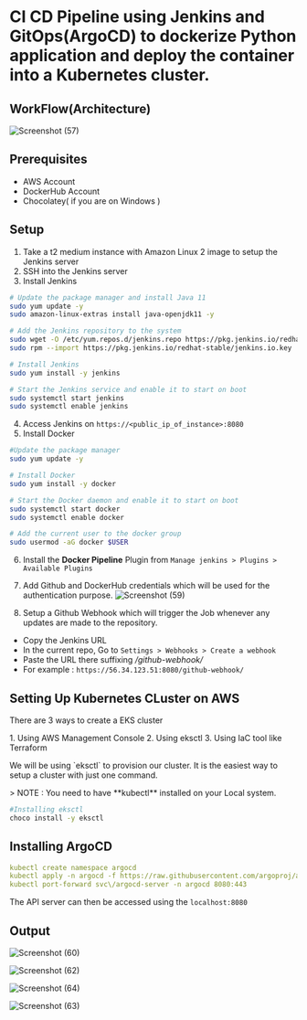 <h1>CI CD Pipeline using Jenkins and GitOps(ArgoCD) to dockerize Python application and deploy the container into a Kubernetes cluster.</h1>

<h2>WorkFlow(Architecture)</h2>

![Screenshot (57)](https://user-images.githubusercontent.com/88871793/210801745-312e6b79-691e-4065-86fd-281effd030ee.png)

<h2>Prerequisites</h2>

* AWS Account
* DockerHub Account
* Chocolatey( if you are on Windows )

<h2>Setup</h2>

1. Take a t2 medium instance with Amazon Linux 2 image to setup the Jenkins server
2. SSH into the Jenkins server
3. Install Jenkins 
```Bash
# Update the package manager and install Java 11
sudo yum update -y
sudo amazon-linux-extras install java-openjdk11 -y

# Add the Jenkins repository to the system
sudo wget -O /etc/yum.repos.d/jenkins.repo https://pkg.jenkins.io/redhat-stable/jenkins.repo
sudo rpm --import https://pkg.jenkins.io/redhat-stable/jenkins.io.key

# Install Jenkins
sudo yum install -y jenkins

# Start the Jenkins service and enable it to start on boot
sudo systemctl start jenkins
sudo systemctl enable jenkins
```
4. Access Jenkins on `https://<public_ip_of_instance>:8080`
5. Install Docker
```Bash
#Update the package manager
sudo yum update -y

# Install Docker
sudo yum install -y docker

# Start the Docker daemon and enable it to start on boot
sudo systemctl start docker
sudo systemctl enable docker

# Add the current user to the docker group
sudo usermod -aG docker $USER
```
6. Install the **Docker Pipeline** Plugin from `Manage jenkins > Plugins > Available Plugins`
7. Add Github and DockerHub credentials which will be used for the authentication purpose.
![Screenshot (59)](https://user-images.githubusercontent.com/88871793/210787897-9c7233ec-a740-4138-aae5-ca982bb8f1f1.png)

8. Setup a Github Webhook which will trigger the Job whenever any updates are made to the repository.
  * Copy the Jenkins URL
  * In the current repo, Go to `Settings > Webhooks > Create a webhook` 
  * Paste the URL there suffixing _/github-webhook/_
  * For example : `https://56.34.123.51:8080/github-webhook/`

<h2> Setting Up Kubernetes CLuster on AWS </h2>
<p>
There are 3 ways to create a EKS cluster
</p>
1. Using AWS Management Console
2. Using eksctl
3. Using IaC tool like Terraform
<p> We will be using `eksctl` to provision our cluster. It is the easiest way to setup a cluster with just one command. </p>
> NOTE : You need to have **kubectl** installed on your Local system.

```Bash
#Installing eksctl
choco install -y eksctl
```

<h2> Installing ArgoCD </h2>

```YAML
kubectl create namespace argocd
kubectl apply -n argocd -f https://raw.githubusercontent.com/argoproj/argo-cd/stable/manifests/install.yaml
kubectl port-forward svc\/argocd-server -n argocd 8080:443
```

The API server can then be accessed using the `localhost:8080`

<h2> Output </h2>

![Screenshot (60)](https://user-images.githubusercontent.com/88871793/210800293-41e50057-cf78-4db4-8f36-409a42e4b9e0.png)

![Screenshot (62)](https://user-images.githubusercontent.com/88871793/210800349-6f324ac6-9c67-4c7b-a804-6400d44cc2d1.png)


![Screenshot (64)](https://user-images.githubusercontent.com/88871793/210799731-4cb01ae7-a226-4e90-94e4-17c8c05879a4.png)

![Screenshot (63)](https://user-images.githubusercontent.com/88871793/210799885-5974af28-d94f-4d85-9b23-cc947ad62ffe.png)

